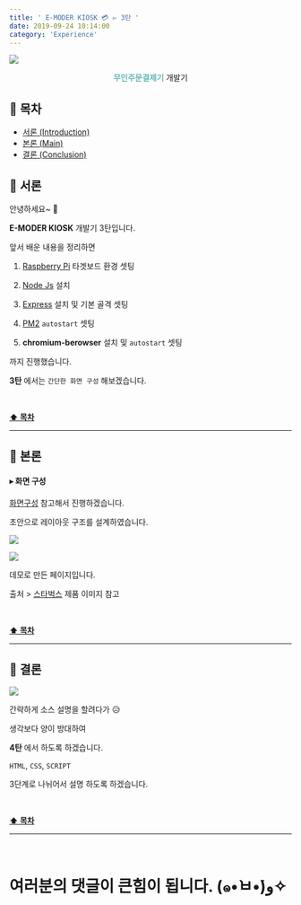 ```yaml
---
title: ' E-MODER KIOSK 💳 ▻ 3탄 '
date: 2019-09-24 10:14:00
category: 'Experience'
---
```


![](./images/logo.png)

<center><strong style="color:#62B7B4">무인주문결제기</strong> 개발기</center>

## **💎 목차**

- [서론 (Introduction)](#-서론)
- [본론 (Main)](#-본론)
- [결론 (Conclusion)](#🥀-결론)

## **🌱 서론**

안녕하세요~ 👋

**E-MODER KIOSK** 개발기 3탄입니다.

앞서 배운 내용을 정리하면

1. [Raspberry Pi](https://www.raspberrypi.org/) 타겟보드 환경 셋팅

2. [Node Js](https://nodejs.org/ko/) 설치

3. [Express](https://www.raspberrypi.org/) 설치 및 기본 골격 셋팅

4. [PM2](http://pm2.keymetrics.io/docs/usage/startup/) `autostart` 셋팅

5. **chromium-berowser** 설치 및 `autostart` 셋팅

까지 진행했습니다.

**3탄** 에서는 `간단한 화면 구성` 해보겠습니다.

<br />

**[⬆ 목차](#-목차)**

---

## **🌹 본론**

#### **▸ 화면 구성**

[화면구성](https://ljlm0402.wixsite.com/kiosk/clients) 참고해서 진행하겠습니다.

초안으로 레이아웃 구조를 설계하였습니다.

![](./images/3/1.png)
<br />

![](./images/3/2.gif)
<br />

데모로 만든 페이지입니다.

출처 > [스타벅스](https://www.istarbucks.co.kr/menu/drink_list.do) 제품 이미지 참고

<br />

**[⬆ 목차](#-목차)**

---

## **🥀 결론**

![](./images/3/3.gif)
<br />

간략하게 소스 설명을 할려다가 😥

생각보다 양이 방대하여

**4탄** 에서 하도록 하겠습니다.

`HTML`, `CSS`, `SCRIPT`

3단계로 나뉘어서 설명 하도록 하겠습니다.

<br />

**[⬆ 목차](#-목차)**

---

<br />

# 여러분의 댓글이 큰힘이 됩니다. (๑•̀ㅂ•́)و✧
